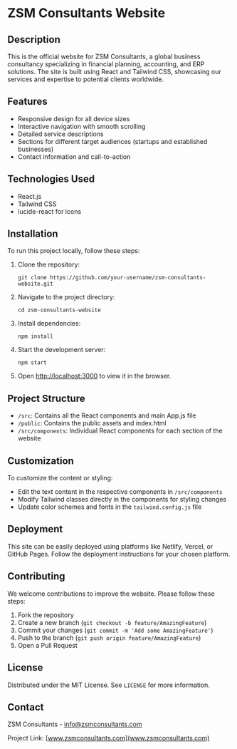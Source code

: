 # ZSM Consultants Website

## Description

This is the official website for ZSM Consultants, a global business consultancy specializing in financial planning, accounting, and ERP solutions. The site is built using React and Tailwind CSS, showcasing our services and expertise to potential clients worldwide.

## Features

- Responsive design for all device sizes
- Interactive navigation with smooth scrolling
- Detailed service descriptions
- Sections for different target audiences (startups and established businesses)
- Contact information and call-to-action

## Technologies Used

- React.js
- Tailwind CSS
- lucide-react for icons

## Installation

To run this project locally, follow these steps:

1. Clone the repository:

   ```
   git clone https://github.com/your-username/zsm-consultants-website.git
   ```

2. Navigate to the project directory:

   ```
   cd zsm-consultants-website
   ```

3. Install dependencies:

   ```
   npm install
   ```

4. Start the development server:

   ```
   npm start
   ```

5. Open [http://localhost:3000](http://localhost:3000) to view it in the browser.

## Project Structure

- `/src`: Contains all the React components and main App.js file
- `/public`: Contains the public assets and index.html
- `/src/components`: Individual React components for each section of the website

## Customization

To customize the content or styling:

- Edit the text content in the respective components in `/src/components`
- Modify Tailwind classes directly in the components for styling changes
- Update color schemes and fonts in the `tailwind.config.js` file

## Deployment

This site can be easily deployed using platforms like Netlify, Vercel, or GitHub Pages. Follow the deployment instructions for your chosen platform.

## Contributing

We welcome contributions to improve the website. Please follow these steps:

1. Fork the repository
2. Create a new branch (`git checkout -b feature/AmazingFeature`)
3. Commit your changes (`git commit -m 'Add some AmazingFeature'`)
4. Push to the branch (`git push origin feature/AmazingFeature`)
5. Open a Pull Request

## License

Distributed under the MIT License. See `LICENSE` for more information.

## Contact

ZSM Consultants - [info@zsmconsultants.com](mailto:info@zsmconsultants.com)

Project Link: [www.zsmconsultants.com](www.zsmconsultants.com)
